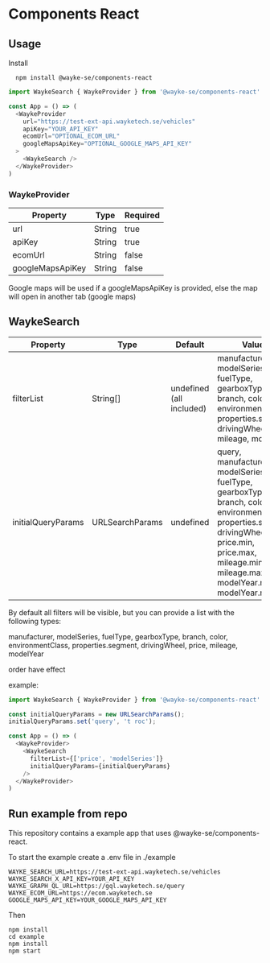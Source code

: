 # Components React

## Usage

Install
```
  npm install @wayke-se/components-react
```


```javascript
import WaykeSearch { WaykeProvider } from '@wayke-se/components-react'

const App = () => (
  <WaykeProvider
    url="https://test-ext-api.wayketech.se/vehicles"
    apiKey="YOUR_API_KEY"
    ecomUrl="OPTIONAL_ECOM_URL"
    googleMapsApiKey="OPTIONAL_GOOGLE_MAPS_API_KEY"
  >
    <WaykeSearch />
  </WaykeProvider>
)

```

### WaykeProvider
| Property          | Type   | Required |
|-------------------|--------|----------|
| url               | String | true     |
| apiKey            | String | true     |
| ecomUrl           | String | false    |
| googleMapsApiKey  | String | false    |


Google maps will be used if a googleMapsApiKey is provided, else the map will open in another tab (google maps)


## WaykeSearch
| Property           | Type              | Default                  | Values                                                                                                                                         |
|--------------------|-------------------|--------------------------|------------------------------------------------------------------------------------------------------------------------------------------------|
| filterList         | String[]          | undefined (all included) | manufacturer, modelSeries, fuelType, gearboxType, branch, color, environmentClass, properties.segment, drivingWheel, price, mileage, modelYear |
| initialQueryParams | URLSearchParams   | undefined                | query, manufacturer, modelSeries, fuelType, gearboxType, branch, color, environmentClass, properties.segment, drivingWheel, price.min, price.max, mileage.min, mileage.max, modelYear.min, modelYear.max |

By default all filters will be visible, but you can provide a list with the following types:

manufacturer, modelSeries, fuelType, gearboxType, branch, color, environmentClass, properties.segment, drivingWheel, price, mileage, modelYear

order have effect

example:
```javascript
import WaykeSearch { WaykeProvider } from '@wayke-se/components-react'

const initialQueryParams = new URLSearchParams();
initialQueryParams.set('query', 't roc');

const App = () => (
  <WaykeProvider>
    <WaykeSearch 
      filterList={['price', 'modelSeries']}
      initialQueryParams={initialQueryParams}
    />
  </WaykeProvider>
)
```

## Run example from repo
This repository contains a example app that uses @wayke-se/components-react.

To start the example create a .env file in ./example
```
WAYKE_SEARCH_URL=https://test-ext-api.wayketech.se/vehicles
WAYKE_SEARCH_X_API_KEY=YOUR_API_KEY
WAYKE_GRAPH_QL_URL=https://gql.wayketech.se/query
WAYKE_ECOM_URL=https://ecom.wayketech.se
GOOGLE_MAPS_API_KEY=YOUR_GOOGLE_MAPS_API_KEY
```
Then
```
npm install
cd example
npm install
npm start
```